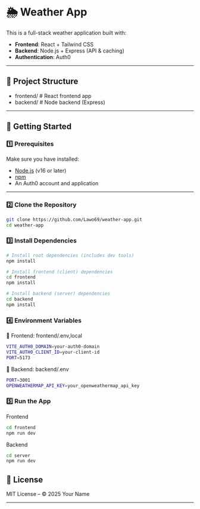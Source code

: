 # 🌦️ Weather App

This is a full-stack weather application built with:

- **Frontend**: React + Tailwind CSS
- **Backend**: Node.js + Express (API & caching)
- **Authentication**: Auth0

---

## 📁 Project Structure

- frontend/ # React frontend app
- backend/ # Node backend (Express)

---

## 🚀 Getting Started

### 1️⃣ Prerequisites

Make sure you have installed:

- [Node.js](https://nodejs.org/) (v16 or later)
- [npm](https://www.npmjs.com/)
- An Auth0 account and application

---

### 2️⃣ Clone the Repository

```bash
git clone https://github.com/Lawo69/weather-app.git
cd weather-app
```

### 3️⃣ Install Dependencies

```bash
# Install root dependencies (includes dev tools)
npm install

# Install frontend (client) dependencies
cd frontend
npm install

# Install backend (server) dependencies
cd backend
npm install
```

### 4️⃣ Environment Variables

📌 Frontend: frontend/.env,local
```bash
VITE_AUTH0_DOMAIN=your-auth0-domain
VITE_AUTH0_CLIENT_ID=your-client-id
PORT=5173
```
📌 Backend: backend/.env
```bash
PORT=3001
OPENWEATHERMAP_API_KEY=your_openweathermap_api_key
```

### 5️⃣ Run the App

Frontend
```bash
cd frontend
npm run dev
```

Backend
```bash
cd server
npm run dev
```

## 📄 License
MIT License – © 2025 Your Name

---
